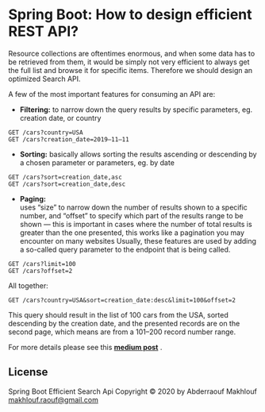  # Spring Boot: How to design efficient REST API?
 
Resource collections are oftentimes enormous, and when some data has to be retrieved from them, it would be simply not very efficient to always get the full list and browse it for specific items. Therefore we should design an optimized Search API.

A few of the most important features for consuming an API are:
- **Filtering:** 
to narrow down the query results by specific parameters, eg. creation date, or country
```
GET /cars?country=USA
GET /cars?creation_date=2019–11–11
```

- **Sorting:** 
basically allows sorting the results ascending or descending by a chosen parameter or parameters, eg. by date
```
GET /cars?sort=creation_date,asc
GET /cars?sort=creation_date,desc
```

- **Paging:**  
uses “size” to narrow down the number of results shown to a specific number, and “offset” to specify which part of the results range to be shown 
— this is important in cases where the number of total results is greater than the one presented, this works like a pagination you may encounter on many websites
Usually, these features are used by adding a so-called query parameter to the endpoint that is being called. 
```
GET /cars?limit=100
GET /cars?offset=2
```

All together:
```
GET /cars?country=USA&sort=creation_date:desc&limit=100&offset=2
```
This query should result in the list of 100 cars from the USA, sorted descending by the creation date, and the presented records are on the second page, which means are from a 101–200 record number range.

For more details please see this **[medium post](https://medium.com/quick-code/spring-boot-how-to-design-efficient-search-rest-api-c3a678b693a0)** .

## License
Spring Boot Efficient Search Api Copyright © 2020 by Abderraouf Makhlouf <makhlouf.raouf@gmail.com>
